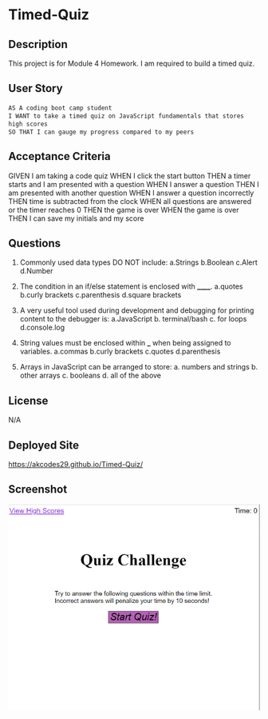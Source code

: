 # Timed-Quiz

## Description

This project is for Module 4 Homework. I am required to build a timed quiz.

## User Story

```
AS A coding boot camp student
I WANT to take a timed quiz on JavaScript fundamentals that stores high scores
SO THAT I can gauge my progress compared to my peers
```

## Acceptance Criteria

GIVEN I am taking a code quiz
WHEN I click the start button
THEN a timer starts and I am presented with a question
WHEN I answer a question
THEN I am presented with another question
WHEN I answer a question incorrectly
THEN time is subtracted from the clock
WHEN all questions are answered or the timer reaches 0
THEN the game is over
WHEN the game is over
THEN I can save my initials and my score

## Questions

1. Commonly used data types DO NOT include:
   a.Strings
   b.Boolean
   c.Alert
   d.Number

2. The condition in an if/else statement is enclosed with **\_\_\_\_**.
   a.quotes
   b.curly brackets
   c.parenthesis
   d.square brackets

3. A very useful tool used during development and debugging for printing content to the debugger is:
   a.JavaScript
   b. terminal/bash
   c. for loops
   d.console.log

4. String values must be enclosed within **\_** when being assigned to variables.
   a.commas
   b.curly brackets
   c.quotes
   d.parenthesis

5. Arrays in JavaScript can be arranged to store:
   a. numbers and strings
   b. other arrays
   c. booleans
   d. all of the above

## License

N/A

## Deployed Site

https://akcodes29.github.io/Timed-Quiz/

## Screenshot

![screen shot of page](image.png)